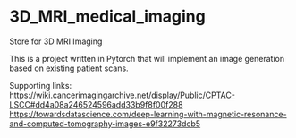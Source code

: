 # 3D_MRI_medical_imaging
Store for 3D MRI Imaging

This is a project written in Pytorch that will implement an image generation based on existing patient scans.

Supporting links:
https://wiki.cancerimagingarchive.net/display/Public/CPTAC-LSCC#dd4a08a246524596add33b9f8f00f288
https://towardsdatascience.com/deep-learning-with-magnetic-resonance-and-computed-tomography-images-e9f32273dcb5
